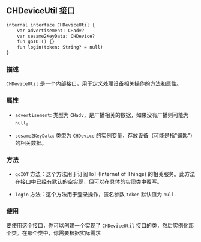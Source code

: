 ## CHDeviceUtil 接口
```svg
internal interface CHDeviceUtil {
    var advertisement: CHadv?
    var sesame2KeyData: CHDevice?
    fun goIOT() {}
    fun login(token: String? = null)
}
```



### 描述

`CHDeviceUtil` 是一个内部接口，用于定义处理设备相关操作的方法和属性。

### 属性

- `advertisement`: 类型为 `CHadv`，是广播相关的数据，如果没有广播则可能为 `null`。

- `sesame2KeyData`: 类型为 `CHDevice` 的实例变量，存放设备（可能是指"鑰匙"）的相关数据。

### 方法

- `goIOT` 方法：这个方法用于订阅 IoT (Internet of Things) 的相关服务。此方法在接口中已经有默认的空实现，但可以在具体的实现类中覆写。

- `login` 方法：这个方法用于登录操作，匿名参数 `token` 默认值为 `null`.

### 使用

要使用这个接口，你可以创建一个实现了 `CHDeviceUtil` 接口的类，然后实例化那个类。在那个类中，你需要根据实际需求